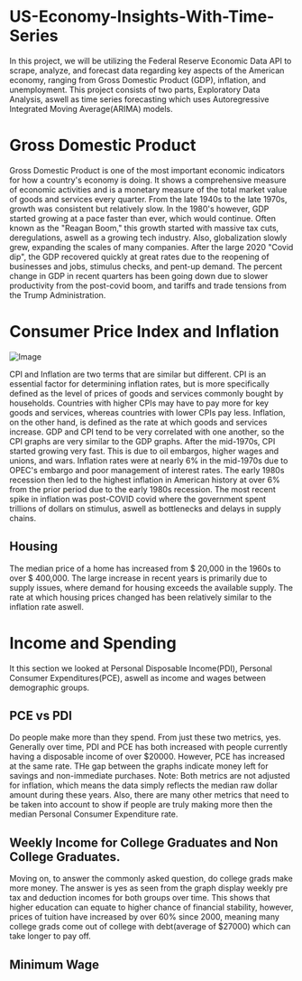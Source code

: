 # US-Economy-Insights-With-Time-Series
In this project, we will be utilizing the Federal Reserve Economic Data API to scrape, analyze, and forecast data regarding key aspects of the American economy, ranging from Gross Domestic Product (GDP), inflation, and unemployment. This project consists of two parts, Exploratory Data Analysis, aswell as time series forecasting which uses Autoregressive Integrated Moving Average(ARIMA) models.


# Gross Domestic Product
Gross Domestic Product is one of the most important economic indicators for how a country's economy is doing. It shows a comprehensive measure of economic activities and is a monetary measure of the total market value of goods and services every quarter. From the late 1940s to the late 1970s, growth was consistent but relatively slow. In the 1980's however, GDP started growing at a pace faster than ever, which would continue. Often known as the "Reagan Boom," this growth started with massive tax cuts, deregulations, aswell as a growing tech industry. Also, globalization slowly grew, expanding the scales of many companies. After the large 2020 "Covid dip", the GDP recovered quickly at great rates due to the reopening of businesses and jobs, stimulus checks, and pent-up demand. The percent change in GDP in recent quarters has been going down due to slower productivity from the post-covid boom, and tariffs and trade tensions from the Trump Administration.


# Consumer Price Index and Inflation
![Image](https://github.com/user-attachments/assets/8b1f5d6e-ccff-4479-afa7-bb8b90e37738)

CPI and Inflation are two terms that are similar but different. CPI is an essential factor for determining inflation rates, but is more specifically defined as the level of prices of goods and services commonly bought by households. Countries with higher CPIs may have to pay more for key goods and services, whereas countries with lower CPIs pay less. Inflation, on the other hand, is defined as the rate at which goods and services increase. GDP and CPI tend to be very correlated with one another, so the CPI graphs are very similar to the GDP graphs. After the mid-1970s, CPI started growing very fast. This is due to oil embargos, higher wages and unions, and wars. Inflation rates were at nearly 6% in the mid-1970s due to OPEC's embargo and poor management of interest rates. The early 1980s recession then led to the highest inflation in American history at over 6% from the prior period due to the early 1980s recession. The most recent spike in inflation was post-COVID covid where the government spent trillions of dollars on stimulus, aswell as bottlenecks and delays in supply chains.

## Housing
The median price of a home has increased from $ 20,000 in the 1960s to over $ 400,000. The large increase in recent years is primarily due to supply issues, where demand for housing exceeds the available supply.
The rate at which housing prices changed has been relatively similar to the inflation rate aswell.

# Income and Spending
It this section we looked at Personal Disposable Income(PDI), Personal Consumer Expenditures(PCE), aswell as income and wages between demographic groups.

## PCE vs PDI
Do people make more than they spend. From just these two metrics, yes. Generally over time, PDI and PCE has both increased with people currently having a disposable income of over $20000. However, PCE has increased at the same rate. THe gap between the graphs indicate money left for savings and non-immediate purchases.
Note: Both metrics are not adjusted for inflation, which means the data simply reflects the median raw dollar amount during these years. Also, there are many other metrics that need to be taken into account to show if people are truly making more then the median Personal Consumer Expenditure rate.

## Weekly Income for College Graduates and Non College Graduates.
Moving on, to answer the commonly asked question, do college grads make more money. The answer is yes as seen from the graph display weekly pre tax and deduction incomes for both groups over time. This shows that higher education can equate to higher chance of financial stability, however, prices of tuition have increased by over 60% since 2000, meaning many college grads come out of college with debt(average of $27000) which can take longer to pay off.

## Minimum Wage
